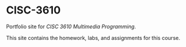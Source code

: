 # CISC-3610

Portfolio site for _CISC 3610 Multimedia Programming_.

This site contains the homework, labs, and assignments for this course.
